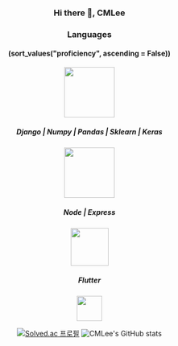 <div align='center'>

### Hi there 👋, CMLee

  
<!--
**One-armed-boy/One-armed-boy** is a ✨ _special_ ✨ repository because its `README.md` (this file) appears on your GitHub profile.

Here are some ideas to get you started:

- 🔭 I’m currently working on ...
- 🌱 I’m currently learning ...
- 👯 I’m looking to collaborate on ...
- 🤔 I’m looking for help with ...
- 💬 Ask me about ...
- 📫 How to reach me: ...
- 😄 Pronouns: ...
- ⚡ Fun fact: ...
-->

  
### Languages 
#### (sort_values("proficiency", ascending = False))



<img align='center' src="https://img.shields.io/badge/Python-3776AB?style=flat-square&logo=Python&logoColor=white" width="100"/><div></div>
##### Django | Numpy | Pandas | Sklearn | Keras
<img align='center' src="https://img.shields.io/badge/JavaScript-F7DF1E?style=flat-square&logo=JavaScript&logoColor=white"  width="100"/><div></div>
##### Node | Express 
<img align='center' src="https://img.shields.io/badge/Dart-0175C2?style=flat-square&logo=Dart&logoColor=white"  width="75"/><div></div>
##### Flutter 
<img align='center' src="https://img.shields.io/badge/Java-007396?style=flat-square&logo=Java&logoColor=white"  width="50"/><div></div>
 


[![Solved.ac
프로필](http://mazassumnida.wtf/api/v2/generate_badge?boj=lcm5500)](https://solved.ac/lcm5500)
![CMLee's GitHub stats](https://github-readme-stats.vercel.app/api?username=One-armed-boy&show_icons=true&theme=radical)
</div> 
